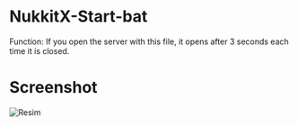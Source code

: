 # NukkitX-Start-bat
Function: If you open the server with this file, it opens after 3 seconds each time it is closed.

# Screenshot

![Resim](https://i.hizliresim.com/bizcfu2.PNG)

